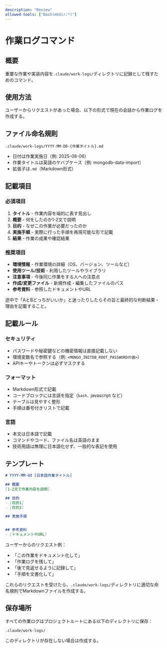 ```yaml
---
description: "Review"
allowed-tools: ["Bash(mkdir:*)"]
---
```

# 作業ログコマンド

## 概要
重要な作業や実装内容を`.claude/work-logs/`ディレクトリに記録として残すためのコマンド。

## 使用方法
ユーザーからリクエストがあった場合、以下の形式で現在の会話から作業ログを作成する。

## ファイル命名規則
```
.claude/work-logs/YYYY-MM-DD-{作業タイトル}.md
```

- 日付は作業実施日（例: 2025-08-06）
- 作業タイトルは英語のケバブケース（例: mongodb-data-import）
- 拡張子は`.md`（Markdown形式）

## 記載項目

### 必須項目
1. **タイトル** - 作業内容を端的に表す見出し
2. **概要** - 何をしたのか1-2文で説明
3. **目的** - なぜこの作業が必要だったのか
4. **実施手順** - 実際に行った手順を再現可能な形で記載
5. **結果** - 作業の成果や確認結果

### 推奨項目
- **環境情報** - 作業環境の詳細（OS、バージョン、ツールなど）
- **使用ツール/技術** - 利用したツールやライブラリ
- **注意事項** - 今後同じ作業をする人への注意点
- **作成/変更ファイル** - 新規作成・編集したファイルのパス
- **参考資料** - 参照したドキュメントやURL

途中で「AとBどっちがいいか」と迷ったりしたらその旨と最終的な判断結果・理由を記載すること。

## 記載ルール

### セキュリティ
- パスワードや秘密鍵などの機密情報は直接記載しない
- 環境変数名で参照する（例: `<MONGO_INITDB_ROOT_PASSWORDの値>`）
- APIキーやトークンは必ずマスクする

### フォーマット
- Markdown形式で記載
- コードブロックには言語を指定（```bash、```javascript など）
- テーブルは見やすく整形
- 手順は番号付きリストで記載

### 言語
- 本文は日本語で記載
- コマンドやコード、ファイル名は英語のまま
- 技術用語は無理に日本語化せず、一般的な表記を使用

## テンプレート

```markdown
# YYYY-MM-dd [日本語作業タイトル]

## 概要
[1-2文で作業内容を説明]

## 目的
- [目的1]
- [目的2]

## 実施手順


## 参考資料
- [ドキュメントやURL]
```

ユーザーからのリクエスト例：
- 「この作業をドキュメント化して」
- 「作業ログを残して」
- 「後で見返せるように記録して」
- 「手順を文書化して」

これらのリクエストを受けたら、`.claude/work-logs/`ディレクトリに適切な命名規則でMarkdownファイルを作成する。


## 保存場所
すべての作業ログはプロジェクトルートにある以下のディレクトリに保存：
```
.claude/work-logs/
```

このディレクトリが存在しない場合は作成する。
